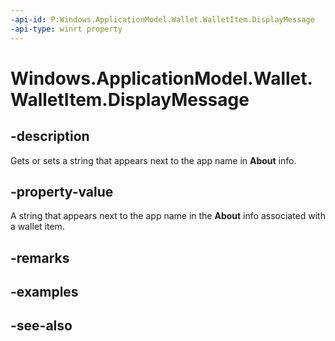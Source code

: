 ----api-id: P:Windows.ApplicationModel.Wallet.WalletItem.DisplayMessage
-api-type: winrt property
---<!-- Property syntaxpublic string DisplayMessage { get;  set; }--># Windows.ApplicationModel.Wallet.WalletItem.DisplayMessage## -descriptionGets or sets a string that appears next to the app name in **About** info.## -property-valueA string that appears next to the app name in the **About** info associated with a wallet item.## -remarks## -examples## -see-also